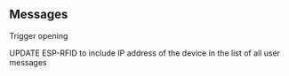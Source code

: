 ## Messages

Trigger opening


UPDATE ESP-RFID to include IP address of the device in the list of all user messages